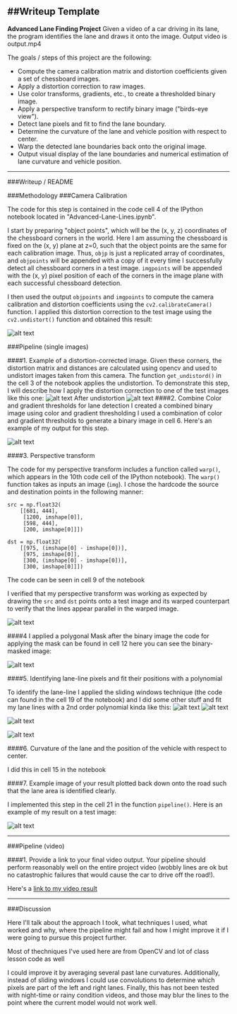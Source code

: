 ##Writeup Template
---

**Advanced Lane Finding Project**
Given a video of a car driving in its lane, the program identifies the lane and draws it onto the image. Output video is output.mp4

The goals / steps of this project are the following:

* Compute the camera calibration matrix and distortion coefficients given a set of chessboard images.
* Apply a distortion correction to raw images.
* Use color transforms, gradients, etc., to create a thresholded binary image.
* Apply a perspective transform to rectify binary image ("birds-eye view").
* Detect lane pixels and fit to find the lane boundary.
* Determine the curvature of the lane and vehicle position with respect to center.
* Warp the detected lane boundaries back onto the original image.
* Output visual display of the lane boundaries and numerical estimation of lane curvature and vehicle position.

[//]: # (Image References)

[image1]: ./examples/undistort_output.png "Undistorted"
[image2]: ./test_images/test1.jpg "Road Transformed"
[image3]: ./examples/binary_combo_example.jpg "Binary Example"
[image4]: ./examples/warped_straight_lines.jpg "Warp Example"
[image5]: ./examples/color_fit_lines.jpg "Fit Visual"
[image6]: ./examples/lanesDrawn.jpg "Output"
[video1]: ./project_video.mp4 "Video"
[undistordistors]: ./output_images/undistorted_test_img "Undistorted_example"
[treshold]: ./output_images/threshold.jpg "Fit Visual"
[mask]: ./output_images/4mask.jpg "Mask"
[slidingWindow]:./output_images/sliding_indow.jpg "sliding windows"
[slidingWindow2]:./output_images/SlidingWindowStep.jpg "sliding windows 2"
[slidingWindow3]:./output_images/Stepthrough.jpg "sliding windows step through"

---

###Writeup / README

###Methodology
###Camera Calibration

The code for this step is contained in the code cell 4 of the IPython notebook located in "Advanced-Lane-Lines.ipynb".  

I start by preparing "object points", which will be the (x, y, z) coordinates of the chessboard corners in the world. Here I am assuming the chessboard is fixed on the (x, y) plane at z=0, such that the object points are the same for each calibration image.  Thus, `objp` is just a replicated array of coordinates, and `objpoints` will be appended with a copy of it every time I successfully detect all chessboard corners in a test image.  `imgpoints` will be appended with the (x, y) pixel position of each of the corners in the image plane with each successful chessboard detection.  

I then used the output `objpoints` and `imgpoints` to compute the camera calibration and distortion coefficients using the `cv2.calibrateCamera()` function.  I applied this distortion correction to the test image using the `cv2.undistort()` function and obtained this result: 

![alt text][image1]

###Pipeline (single images)

####1. Example of a distortion-corrected image.
Given these corners, the distortion matrix and distances are calculated using opencv and used to undistort images taken from this camera. The function `get_undistord()` in the cell 3 of the notebook applies the undistortion.
To demonstrate this step, I will describe how I apply the distortion correction to one of the test images like this one:
![alt text][image2]
After undistortion
![alt text][undistordistors]
####2. Combine Color and gradient thresholds for lane detection
I created a combined binary image using color and gradient thresholding 
I used a combination of color and gradient thresholds to generate a binary image in cell 6.  Here's an example of my output for this step.

![alt text][treshold]

####3. Perspective transform

The code for my perspective transform includes a function called `warp()`, which appears in the 10th code cell of the IPython notebook).  The `warp()` function takes as inputs an image (`img`).  I chose the hardcode the source and destination points in the following manner:
```
src = np.float32(
    [[681, 444],
     [1200, imshape[0]],
     [598, 444],
     [200, imshape[0]]])

dst = np.float32(
    [[975, (imshape[0] - imshape[0])],
     [975, imshape[0]],
     [300, (imshape[0] - imshape[0])],
     [300, imshape[0]]])
```
The code can be seen in cell 9 of the notebook

I verified that my perspective transform was working as expected by drawing the `src` and `dst` points onto a test image and its warped counterpart to verify that the lines appear parallel in the warped image.

![alt text][image4]

####4  I applied a polygonal Mask after the binary image
the code for applying the mask can be found in cell 12
here you can see the binary-masked image:

![alt text][mask]

####5. Identifying lane-line pixels and fit their positions with a polynomial

To identify the lane-line I applied the sliding windows technique (the code can found in the cell 19 of the notebook) and I did some other stuff and fit my lane lines with a 2nd order polynomial kinda like this:
![alt text][image5]
![alt text][slidingWindow]

![alt text][slidingWindow2]

![alt text][slidingWindow3]


####6. Curvature of the lane and the position of the vehicle with respect to center.

I did this in cell 15 in the notebook 

####7. Example image of your result plotted back down onto the road such that the lane area is identified clearly.

I implemented this step in the cell 21 in the function `pipeline()`.  Here is an example of my result on a test image:

![alt text][image6]

---

###Pipeline (video)

####1. Provide a link to your final video output.  Your pipeline should perform reasonably well on the entire project video (wobbly lines are ok but no catastrophic failures that would cause the car to drive off the road!).

Here's a [link to my video result](./project_video.mp4)

---

###Discussion

Here I'll talk about the approach I took, what techniques I used, what worked and why, where the pipeline might fail and how I might improve it if I were going to pursue this project further. 

Most of thechniques I've used here are from OpenCV and lot of class lesson code as well
 
I could improve it by averaging several past lane curvatures. Additionally, instead of sliding windows I could use convolutions to determine which pixels are part of the left and right lanes. Finally, this has not been tested with night-time or rainy condition videos, and those may blur the lines to the point where the current model would not work well.

